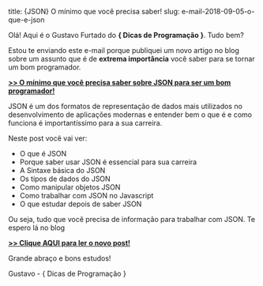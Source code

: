 title: {JSON} O mínimo que você precisa saber!
slug: e-mail-2018-09-05-o-que-e-json

Olá! Aqui é o Gustavo Furtado do **{ Dicas de Programação }**. Tudo bem?

Estou te enviando este e-mail porque publiquei um novo artigo no blog
sobre um assunto que é de **extrema importância** você saber para se tornar um bom programador.

[**>> O mínimo que você precisa saber sobre JSON para ser um bom programador!**](https://dicasdeprogramacao.com.br/o-que-e-json/)

JSON é um dos formatos de representação de dados mais utilizados no desenvolvimento de aplicações modernas e entender bem o que é e como funciona é importantíssimo para a sua carreira.

Neste post você vai ver:

-   O que é JSON
-   Porque saber usar JSON é essencial para sua carreira
-   A Sintaxe básica do JSON
-   Os tipos de dados do JSON
-   Como manipular objetos JSON
-   Como trabalhar com JSON no Javascript
-   O que estudar depois de saber JSON

Ou seja, tudo que você precisa de informação para trabalhar com JSON. Te espero lá no blog

[**>> Clique AQUI para ler o novo post!**](https://dicasdeprogramacao.com.br/o-que-e-json/)

Grande abraço e bons estudos!

Gustavo - { Dicas de Programação }